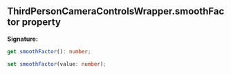 
## ThirdPersonCameraControlsWrapper.smoothFactor property

**Signature:**

```typescript
get smoothFactor(): number;

set smoothFactor(value: number);
```
